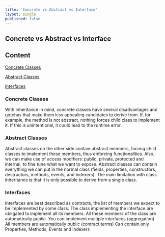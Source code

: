 ```yaml
---
title: 'Concrete vs Abstract vs Interface'
layout: single
published: false
---
```

## Concrete vs Abstract vs Interface

## Content

[Concrete Classes](#concrete-classes)

[Abstract Classes](#abstract-classes)

[Interfaces](#interfaces)

### Concrete Classes
With inheritance in mind, concrete classes have several disadvantages and gotchas that make them less appealing candidates to derive from. If, for example, the method is not abstract, nothing forces child class to implement it. If this is unintentional, it could lead to the runtime error.

### Abstract Classes
Abstract classes on the other side contain abstract members, forcing child classes to implement these members, thus enforcing functionalities. Also, we can make use of access modifiers: public, private, protected and internal, to fine tune what we want to expose.
Abstract classes can contain everything we can put in the normal class (fields, properties, constructors, destructors, methods, events, and indexers).
The main limitation with class inheritance is that it is only possible to derive from a single class. 

### Interfaces
Interfaces are best described as contracts, the list of members we expect to be implemented by some class. The class implementing the interface are obligated to implement all its members. All these members of the class are automatically public.
You can implement multiple interfaces (aggregation)
All members are automatically public (contract terms)
Can contain only Properties, Methods, Events and Indexers

